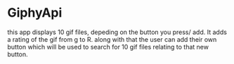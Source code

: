 # GiphyApi
this app displays 10 gif files, depeding on the button you press/ add. It adds a rating of the gif from g to R. along with that the user can add their own button which will be used to search for 10 gif files relating to that new button.
